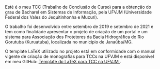 Esté é o meu TCC (Trabalho de Conclusão de Curso) para a obtenção do grau de Bacharel em Sistemas de Informação, pela UFVJM (Universidade Federal dos Vales do Jequitinhonha e Mucuri).

O trabalho foi desenvolvido entre setembro de 2019 e setembro de 2021 e tem como finalidade apresentar o projeto de criação de um portal e um sistema para Associação dos Protetores da Bacia Hidrográfica do Rio Gorutuba (Kuruatuba), localizada no município de Janaúba/MG.

O template LaTeX utilizado no projeto está em conformidade com o manual vigente de criação de monografias para TCCs na UFVJM e está disponível em meu GitHub: <a href="https://github.com/guilhermeDTNA/Template-do-Latex-para-TCC">Template do LaTeX para TCC na UFVJM </a>.
